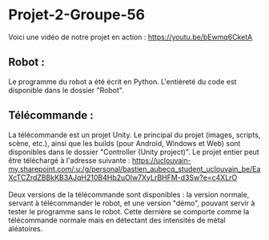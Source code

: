 # Projet-2-Groupe-56

Voici une vidéo de notre projet en action : https://youtu.be/bEwmq6CketA

## Robot : 
Le programme du robot a été écrit en Python. L'entièreté du code est disponible dans le dossier "Robot".

## Télécommande : 
La télécommande est un projet Unity. Le principal du projet (images, scripts, scène, etc.), ainsi que les builds (pour Android, Windows et Web) sont disponibles dans le dossier "Controller (Unity project)". Le projet entier peut être téléchargé à l'adresse suivante : https://uclouvain-my.sharepoint.com/:u:/g/personal/bastien_aubecq_student_uclouvain_be/EaXcTCZrdZBBkKB3AJqH210B4Hb2uOlw7XyLrBHFM-d3Sw?e=c4XLrO
\
\
Deux versions de la télécommande sont disponibles : la version normale, servant à télécommander le robot, et une version "démo", pouvant servir à tester le programme sans le robot. Cette dernière se comporte comme la télécommande normale mais en détectant des intensités de métal aléatoires.

